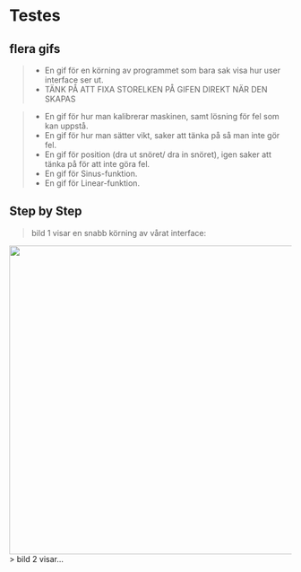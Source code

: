 # Testes

## flera gifs
> - En gif för en körning av programmet som bara sak visa hur user interface ser ut.
> - TÄNK PÅ ATT FIXA STORELKEN PÅ GIFEN DIREKT NÄR DEN SKAPAS 

> - En gif för hur man kalibrerar maskinen, samt lösning för fel som kan uppstå.
> - En gif för hur man sätter vikt, saker att tänka på så man inte gör fel.
> - En gif för position (dra ut snöret/ dra in snöret), igen saker att tänka på för att inte göra fel.
> - En gif för Sinus-funktion.
> - En gif för Linear-funktion.

## Step by Step
> bild 1 visar en snabb körning av vårat interface:
> <div align="center">
  <img src="https://raw.githubusercontent.com/HugoPersson01/Project-Course-2-KTH-Digital-Training-Equipment/main/pictures/test2.gif" width="550" />
</div>
> bild 2 visar...

